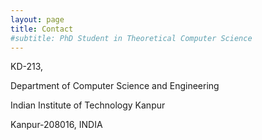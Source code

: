 ```yaml
---
layout: page
title: Contact
#subtitle: PhD Student in Theoretical Computer Science
---
```


KD-213,

Department of Computer Science and Engineering

Indian Institute of Technology Kanpur

Kanpur-208016, INDIA
